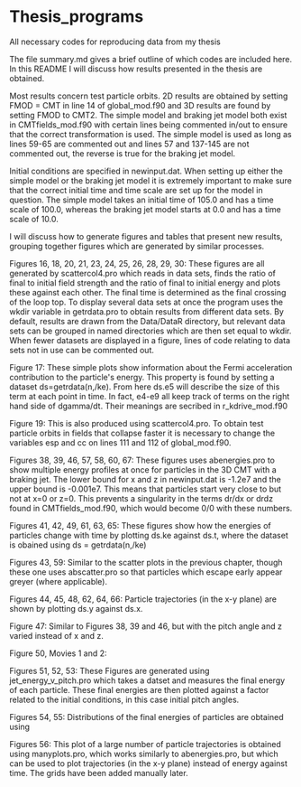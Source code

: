 # Thesis_programs
All necessary codes for reproducing data from my thesis

The file summary.md gives a brief outline of which codes are included here. In this README I will discuss how results presented in the thesis are obtained.

Most results concern test particle orbits. 2D results are obtained by setting FMOD = CMT in line 14 of global_mod.f90 and 3D results are found by setting FMOD to CMT2. The simple model and braking jet model both exist in CMTfields_mod.f90 with certain lines being commented in/out to ensure that the correct transformation is used. The simple model is used as long as lines 59-65 are commented out and lines 57 and 137-145 are not commented out, the reverse is true for the braking jet model.

Initial conditions are specified in newinput.dat. When setting up either the simple model or the braking jet model it is extremely important to make sure that the correct initial time and time scale are set up for the model in question. The simple model takes an initial time of 105.0 and has a time scale of 100.0, whereas the braking jet model starts at 0.0 and has a time scale of 10.0. 

I will discuss how to generate figures and tables that present new results, grouping together figures which are generated by similar processes.

Figures 16, 18, 20, 21, 23, 24, 25, 26, 28, 29, 30: These figures are all generated by scattercol4.pro which reads in data sets, finds the ratio of final to initial field strength and the ratio of final to initial energy and plots these against each other. The final time is determined as the final crossing of the loop top. To display several data sets at once the program uses the wkdir variable in getrdata.pro to obtain results from different data sets. By default, results are drawn from the Data/DataR directory, but relevant data sets can be grouped in named directories which are then set equal to wkdir. When fewer datasets are displayed in a figure, lines of code relating to data sets not in use can be commented out.

Figure 17: These simple plots show information about the Fermi acceleration contribution to the particle's energy. This property is found by setting a dataset ds=getrdata(n,/ke). From here ds.e5 will describe the size of this term at each point in time. In fact, e4-e9 all keep track of terms on the right hand side of dgamma/dt. Their meanings are secribed in r_kdrive_mod.f90

Figure 19: This is also produced using scattercol4.pro. To obtain test particle orbits in fields that collapse faster it is necessary to change the variables esp and cc on lines 111 and 112 of global_mod.f90.

Figures 38, 39, 46, 57, 58, 60, 67: These figures uses abenergies.pro to show multiple energy profiles at once for particles in the 3D CMT with a braking jet. The lower bound for x and z in newinput.dat is -1.2e7 and the upper bound is -0.001e7. This means that particles start very close to but not at x=0 or z=0. This prevents a singularity in the terms dr/dx or drdz found in CMTfields_mod.f90, which would become 0/0 with these numbers.

Figures 41, 42, 49, 61, 63, 65: These figures show how the energies of particles change with time by plotting ds.ke against ds.t, where the dataset is obained using ds = getrdata(n,/ke)

Figures 43, 59: Similar to the scatter plots in the previous chapter, though these one uses abscatter.pro so that particles which escape early appear greyer (where applicable). 

Figures 44, 45, 48, 62, 64, 66: Particle trajectories (in the x-y plane) are shown by plotting ds.y against ds.x. 

Figure 47: Similar to Figures 38, 39 and 46, but with the pitch angle and z varied instead of x and z.

Figure 50, Movies 1 and 2: 

Figures 51, 52, 53: These Figures are generated using jet_energy_v_pitch.pro which takes a datset and measures the final energy of each particle. These final energies are then plotted against a factor related to the initial conditions, in this case initial pitch angles.

Figures 54, 55: Distributions of the final energies of particles are obtained using

Figures 56: This plot of a large number of particle trajectories is obtained using manyplots.pro, which works similarly to abenergies.pro, but which can be used to plot trajectories (in the x-y plane) instead of energy against time. The grids have been added manually later.
